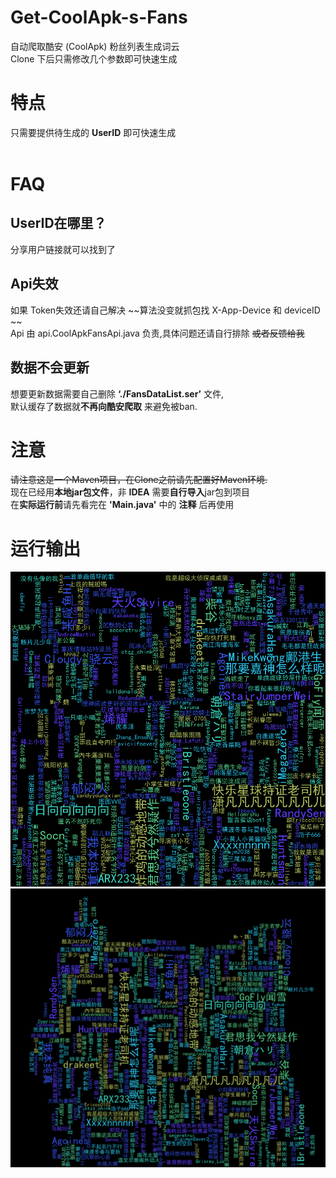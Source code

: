 # Get-CoolApk-s-Fans
自动爬取酷安 (CoolApk) 粉丝列表生成词云
<br>
Clone 下后只需修改几个参数即可快速生成


# 特点
只需要提供待生成的 **UserID** 即可快速生成
<br>
<br>

# FAQ
## UserID在哪里？
分享用户链接就可以找到了

## Api失效
如果 Token失效还请自己解决 ~~算法没变就抓包找 X-App-Device 和 deviceID ~~
<br>
Api 由 api.CoolApkFansApi.java 负责,具体问题还请自行排除 ~~或者反馈给我~~

## 数据不会更新
想要更新数据需要自己删除 **‘./FansDataList.ser’** 文件,
<br>
默认缓存了数据就**不再向酷安爬取** 来避免被ban.




# 注意
~~请注意这是一个Maven项目，在Clone之前请先配置好Maven环境.~~
<br>
现在已经用**本地jar包文件**，非 **IDEA** 需要**自行导入**jar包到项目
<br>
在**实际运行前**请先看完在 **'Main.java'** 中的 **注释** 后再使用


# 运行输出
![KJNvuR.png](https://github.com/kineks0-0/Get-CoolApk-s-Fans/blob/master/CoolApkFans/pic/FansWordCloud.png?raw=true)
![KJUNV0.png](https://github.com/kineks0-0/Get-CoolApk-s-Fans/blob/master/CoolApkFans/pic/FansWordCloudWithImage.png?raw=true)

